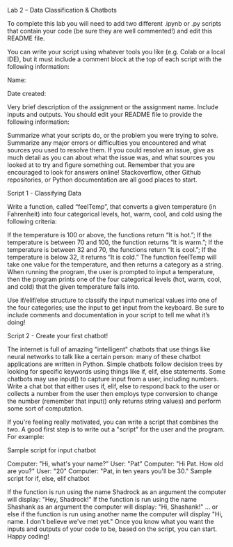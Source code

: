 Lab 2 – Data Classification & Chatbots

To complete this lab you will need to add two different .ipynb or .py scripts that contain your code (be sure they are well commented!) and edit this README file.

You can write your script using whatever tools you like (e.g. Colab or a local IDE), but it must include a comment block at the top of each script with the following information:

Name:

Date created:

Very brief description of the assignment or the assignment name. Include inputs and outputs.
You should edit your README file to provide the following information:

Summarize what your scripts do, or the problem you were trying to solve.
Summarize any major errors or difficulties you encountered and what sources you used to resolve them.
If you could resolve an issue, give as much detail as you can about what the issue was, and what sources you looked at to try and figure something out.
Remember that you are encouraged to look for answers online! Stackoverflow, other Github repositories, or Python documentation are all good places to start.

Script 1 - Classifying Data

Write a function, called “feelTemp”, that converts a given temperature (in Fahrenheit) into four categorical levels, hot, warm, cool, and cold using the following criteria:

If the temperature is 100 or above, the functions return “It is hot.”;
If the temperature is between 70 and 100, the function returns “It is warm.”;
If the temperature is between 32 and 70, the functions return “It is cool.”;
If the temperature is below 32, it returns “It is cold.”
The function feelTemp will take one value for the temperature, and then returns a category as a string. When running the program, the user is prompted to input a temperature, then the program prints one of the four categorical levels (hot, warm, cool, and cold) that the given temperature falls into.

Use if/elif/else structure to classify the input numerical values into one of the four categories; use the input to get input from the keyboard. Be sure to include comments and documentation in your script to tell me what it’s doing!

Script 2 - Create your first chatbot!

The internet is full of amazing "intelligent" chatbots that use things like neural networks to talk like a certain person: many of these chatbot applications are written in Python. Simple chatbots follow decision trees by looking for specific keywords using things like if, elif, else statements. Some chatbots may use input() to capture input from a user, including numbers.
Write a chat bot that either uses if, elif, else to respond back to the user or collects a number from the user then employs type conversion to change the number (remember that input() only returns string values) and perform some sort of computation.

If you're feeling really motivated, you can write a script that combines the two. A good first step is to write out a "script" for the user and the program. For example:

Sample script for input chatbot

Computer: "Hi, what's your name?"
User: "Pat"
Computer: "Hi Pat. How old are you?"
User: "20"
Computer: "Pat, in ten years you'll be 30."
Sample script for if, else, elif chatbot

If the function is run using the name Shadrock as an argument the computer will display: "Hey, Shadrock!"
If the function is run using the name Shashank as an argument the computer will display: "Hi, Shashank!"
... or else if the function is run using another name the computer will display "Hi, name. I don't believe we've met yet."
Once you know what you want the inputs and outputs of your code to be, based on the script, you can start. Happy coding!
